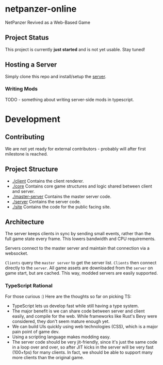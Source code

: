# netpanzer-online
NetPanzer Revived as a Web-Based Game

## Project Status

This project is currently **just started** and is not yet usable. Stay tuned!

## Hosting a Server

Simply clone this repo and install/setup the [server](./server).

### Writing Mods

TODO - something about writing server-side mods in typescript.

# Development

## Contributing

We are not yet ready for external contributors - probably will after first milestone is reached.

## Project Structure

- [./client](./client) Contains the client renderer.
- [./core](./core) Contains core game structures and logic shared between client and server.
- [./master-server](./master-server) Contains the master server code.
- [./server](./server) Contains the server code.
- [./site](./site) Contains the code for the public facing site.

## Architecture

The server keeps clients in sync by sending small events, rather than the full game state every frame. This lowers bandwidth and CPU requirements.

Servers connect to the master server and maintain that connection via a websocket.

`Clients` query the `master server` to get the server list.
`Clients` then connect directly to the `server`. 
All game assets are downloaded from the `server` on game start, but are cached. This way, modded servers are easily supported.

### TypeScript Rational

For those curious :) Here are the thoughts so far on picking TS:

- TypeScript lets us develop fast while still having a type system.
- The major benefit is we can share code between server and client easily, and compile for the web. While frameworks like Rust's Bevy were considered, they don't seem mature enough yet.
- We can build UIs quickly using web technologies (CSS), which is a major pain point of game dev.
- Using a scripting language makes modding easy.
- The server code should be very jit-friendly, since it's just the same code in a loop over and over, so after JIT kicks in the server will be very fast (100+fps) for many clients. In fact, we should be able to support many more clients than the original game.
